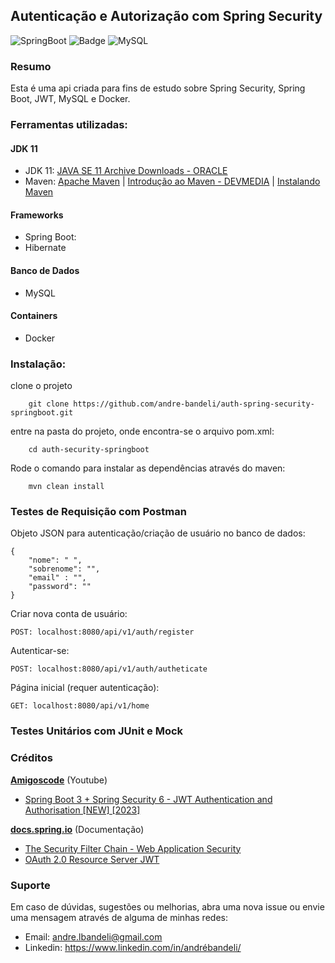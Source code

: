 ## Autenticação e Autorização com Spring Security

![SpringBoot](https://img.shields.io/badge/Spring_Boot-F2F4F9?style=for-the-badge&logo=spring-boot
)
![Badge](https://img.shields.io/badge/apache_maven-C71A36?style=for-the-badge&logo=apachemaven&logoColor=white
)
![MySQL](https://img.shields.io/badge/MySQL-005C84?style=for-the-badge&logo=mysql&logoColor=white
)

### Resumo

Esta é uma api criada para fins de estudo sobre Spring Security, Spring Boot, JWT, MySQL e Docker.

### Ferramentas utilizadas:

#### JDK 11

- JDK 11: [JAVA SE 11 Archive Downloads - ORACLE](https://www.oracle.com/br/java/technologies/javase/jdk11-archive-downloads.html)
- Maven: [Apache Maven](https://maven.apache.org/) | [Introdução ao Maven - DEVMEDIA](https://www.devmedia.com.br/introducao-ao-maven/25128) | [Instalando Maven](https://maven.apache.org/install.html)

#### Frameworks

- Spring Boot:
- Hibernate

#### Banco de Dados

- MySQL 

#### Containers

- Docker

### Instalação:

clone o projeto

        git clone https://github.com/andre-bandeli/auth-spring-security-springboot.git
entre na pasta do projeto, onde encontra-se o arquivo pom.xml:

        cd auth-security-springboot

Rode o comando para instalar as dependências através do maven:

        mvn clean install

### Testes de Requisição com Postman

Objeto JSON para autenticação/criação de usuário no banco de dados:

    {
        "nome": " ",
        "sobrenome": "",
        "email" : "",
        "password": ""
    }

Criar nova conta de usuário:

    POST: localhost:8080/api/v1/auth/register

Autenticar-se:

    POST: localhost:8080/api/v1/auth/autheticate

Página inicial (requer autenticação):

    GET: localhost:8080/api/v1/home

### Testes Unitários com JUnit e Mock

### Créditos

<b><u>Amigoscode</u></b> (Youtube)
- [Spring Boot 3 + Spring Security 6 - JWT Authentication and Authorisation [NEW] [2023]](https://www.youtube.com/watch?v=KxqlJblhzfI)

<b><u>docs.spring.io</u></b> (Documentação)
- [The Security Filter Chain - Web Application Security](https://docs.spring.io/spring-security/site/docs/3.1.4.RELEASE/reference/security-filter-chain.html)
- [OAuth 2.0 Resource Server JWT](https://docs.spring.io/spring-security/reference/servlet/oauth2/resource-server/jwt.html)

### Suporte

Em caso de dúvidas, sugestões ou melhorias, abra uma nova issue ou envie uma mensagem através de alguma de minhas redes:

- Email: andre.lbandeli@gmail.com
- Linkedin: https://www.linkedin.com/in/andrébandeli/
